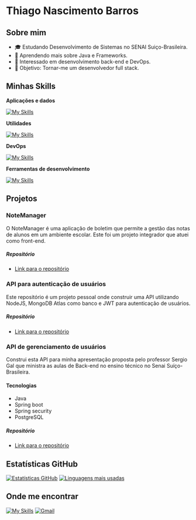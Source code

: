 # Thiago Nascimento Barros

## Sobre mim

- 🎓 Estudando Desenvolvimento de Sistemas no SENAI Suiço-Brasileira.
- 🌱 Aprendendo mais sobre Java e Frameworks.
- 💼 Interessado em desenvolvimento back-end e DevOps.
- 🎯 Objetivo: Tornar-me um desenvolvedor full stack.

## Minhas Skills

**Aplicações e dados**

[![My Skills](https://skillicons.dev/icons?i=java,javascript,spring,mongodb,mysql,postgres,docker,&perline=7)](https://skillicons.dev)

**Utilidades**

[![My Skills](https://skillicons.dev/icons?i=postman,&perline=3)](https://skillicons.dev)

**DevOps**

[![My Skills](https://skillicons.dev/icons?i=gcp,git,github,&perline=3)](https://skillicons.dev)

**Ferramentas de desenvolvimento**

[![My Skills](https://skillicons.dev/icons?i=idea,vscode,&perline=3)](https://skillicons.dev)

## Projetos

### NoteManager
O NoteManager é uma aplicação de boletim que permite a gestão das notas de alunos em um ambiente escolar. Este foi um projeto integrador que atuei como front-end.
##### Repositório
- [Link para o repositório](https://github.com/ThiagoNascBarros/NoteManager)


### API para autenticação de usuários
Este repositório é um projeto pessoal onde construir uma API utilizando NodeJS, MongoDB Atlas como banco e JWT para autenticação de usuários.
##### Repositório
- [Link para o repositório](https://github.com/ThiagoNascBarros/authjwt-users.git)
  

### API de gerenciamento de usuários
Construi esta API para minha apresentação proposta pelo professor Sergio Gal que ministra as aulas de Back-end no ensino técnico no Senai Suíço-Brasileira.
#### Tecnologias
- Java
- Spring boot
- Spring security
- PostgreSQL
##### Repositório
- [Link para o repositório](https://github.com/ThiagoNascBarros/user-management-api.git)

## Estatísticas GitHub

[![Estatísticas GitHub](https://github-readme-stats.vercel.app/api?username=ThiagoNascBarros&theme=dracula&show_icons=true)](https://github.com/ThiagoNascBarros)
[![Linguagens mais usadas](https://github-readme-stats.vercel.app/api/top-langs/?username=ThiagoNascBarros&layout=compact&theme=dracula)](https://github.com/ThiagoNascBarros)

## Onde me encontrar

[![My Skills](https://skillicons.dev/icons?i=linkedin&perline=3)](https://www.linkedin.com/in/thiago-nascimento-barros-b2b872274/)
[![Gmail](https://skillicons.dev/icons?i=gmail,&perline=3)](tdonascimentobarros@gmail.com)
